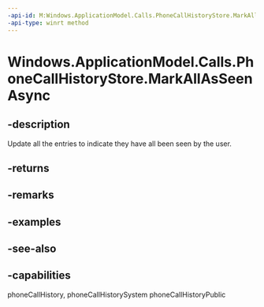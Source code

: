 ```yaml
---
-api-id: M:Windows.ApplicationModel.Calls.PhoneCallHistoryStore.MarkAllAsSeenAsync
-api-type: winrt method
---
```


<!-- Method syntax
public Windows.Foundation.IAsyncAction MarkAllAsSeenAsync()
-->

# Windows.ApplicationModel.Calls.PhoneCallHistoryStore.MarkAllAsSeenAsync

## -description
Update all the entries to indicate they have all been seen by the user.

## -returns


## -remarks

## -examples

## -see-also


## -capabilities
phoneCallHistory, phoneCallHistorySystem
phoneCallHistoryPublic
